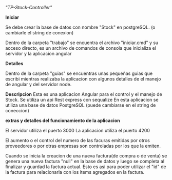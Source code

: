 *"TP-Stock-Controller"*

**Iniciar**

Se debe crear la base de datos con nombre "Stock" en postgreSQL.
(o cambiarle el string de conexion)

Dentro de la carpeta "trabajo" se encuentra el archivo "iniciar.cmd" y su acceso directo, es un archivo de comandos de consola que inicializa el servidor y la aplicacion angular

**Detalles**

Dentro de la carpeta "guias" se encuentras unas pequeñas guias que escribi mientras realizaba la aplicacion con algunos detalles de el manejo de angular y del servidor node.

**Descripcion**
Esta es una aplicacion Angular para el control y el manejo de Stock.
Se utiliza un api Rest express con sequalize
En esta aplicacion se utiliza una base de datos PostgreSQL (puede cambiarse en el string de coneccion)


**extras y detalles del funcionamiento de la aplicacion**

El servidor utiliza el puerto 3000
La aplicacion utiliza el puerto 4200

El aumento o el control del numero de las facuras emitidas por otros proveedores o por otras empresas son controladas por los que la emiten.

Cuando se inicia la creacion de una nueva factura(de compra o de venta) se genera una nueva factura "null" en la base de datos y luego se completa al finalizar y guardad la factura actual. Esto es asi para poder utilizar el "id" de la factura para relacionarla con los items agregados en la factura.

